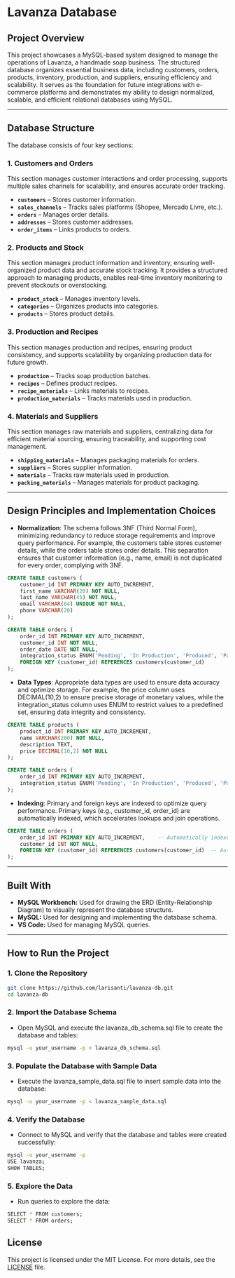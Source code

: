 # Lavanza Database

## Project Overview

This project showcases a MySQL-based system designed to manage the operations of Lavanza, a handmade soap business. The structured database organizes essential business data, including customers, orders, products, inventory, production, and suppliers, ensuring efficiency and scalability. It serves as the foundation for future integrations with e-commerce platforms and demonstrates my ability to design normalized, scalable, and efficient relational databases using MySQL.

---

## Database Structure

The database consists of four key sections:

### 1. Customers and Orders
This section manages customer interactions and order processing, supports multiple sales channels for scalability, and ensures accurate order tracking.
- **`customers`** – Stores customer information.
- **`sales_channels`** – Tracks sales platforms (Shopee, Mercado Livre, etc.).
- **`orders`** – Manages order details.
- **`addresses`** – Stores customer addresses.
- **`order_items`** – Links products to orders.

### 2. Products and Stock
This section manages product information and inventory, ensuring well-organized product data and accurate stock tracking. It provides a structured approach to managing products, enables real-time inventory monitoring to prevent stockouts or overstocking.
- **`product_stock`** – Manages inventory levels.
- **`categories`** – Organizes products into categories.
- **`products`** – Stores product details.

### 3. Production and Recipes
This section manages production and recipes, ensuring product consistency, and supports scalability by organizing production data for future growth.
- **`production`** – Tracks soap production batches.
- **`recipes`** – Defines product recipes.
- **`recipe_materials`** – Links materials to recipes.
- **`production_materials`** – Tracks materials used in production.

### 4. Materials and Suppliers
This section manages raw materials and suppliers, centralizing data for efficient material sourcing, ensuring traceability, and supporting cost management.
- **`shipping_materials`** – Manages packaging materials for orders.
- **`suppliers`** – Stores supplier information.
- **`materials`** – Tracks raw materials used in production.
- **`packing_materials`** – Manages materials for product packaging.

---

## Design Principles and Implementation Choices

- **Normalization**: The schema follows 3NF (Third Normal Form), minimizing redundancy to reduce storage requirements and improve query performance. For example, the customers table stores customer details, while the orders table stores order details. This separation ensures that customer information (e.g., name, email) is not duplicated for every order, complying with 3NF.

```sql
CREATE TABLE customers (
    customer_id INT PRIMARY KEY AUTO_INCREMENT,
    first_name VARCHAR(20) NOT NULL,
    last_name VARCHAR(45) NOT NULL,
    email VARCHAR(64) UNIQUE NOT NULL,
    phone VARCHAR(20)
);

CREATE TABLE orders (
    order_id INT PRIMARY KEY AUTO_INCREMENT,
    customer_id INT NOT NULL,
    order_date DATE NOT NULL,
    integration_status ENUM('Pending', 'In Production', 'Produced', 'Packed', 'Shipped', 'Delivered', 'Cancelled') DEFAULT 'Pending',
    FOREIGN KEY (customer_id) REFERENCES customers(customer_id)
);
```

- **Data Types**: Appropriate data types are used to ensure data accuracy and optimize storage. For example, the price column uses DECIMAL(10,2) to ensure precise storage of monetary values, while the integration_status column uses ENUM to restrict values to a predefined set, ensuring data integrity and consistency.

```sql
CREATE TABLE products (
    product_id INT PRIMARY KEY AUTO_INCREMENT,
    name VARCHAR(200) NOT NULL,
    description TEXT,
    price DECIMAL(10,2) NOT NULL
);

CREATE TABLE orders (
    order_id INT PRIMARY KEY AUTO_INCREMENT,
    integration_status ENUM('Pending', 'In Production', 'Produced', 'Packed', 'Shipped', 'Delivered', 'Cancelled') DEFAULT 'Pending'
);
```

- **Indexing**: Primary and foreign keys are indexed to optimize query performance. Primary keys (e.g., customer_id, order_id) are automatically indexed, which accelerates lookups and join operations.

```sql
CREATE TABLE orders (
    order_id INT PRIMARY KEY AUTO_INCREMENT,    -- Automatically indexed
    customer_id INT NOT NULL,
    FOREIGN KEY (customer_id) REFERENCES customers(customer_id)  -- Automatically indexed
);
```

---

## Built With

- **MySQL Workbench:** Used for drawing the ERD (Entity-Relationship Diagram) to visually represent the database structure.
- **MySQL:** Used for designing and implementing the database schema.
- **VS Code:** Used for managing MySQL queries.

---

## How to Run the Project

### 1. Clone the Repository
```bash
git clone https://github.com/larisanti/lavanza-db.git
cd lavanza-db
```

### 2. Import the Database Schema
- Open MySQL and execute the lavanza_db_schema.sql file to create the database and tables:
```bash
mysql -u your_username -p < lavanza_db_schema.sql
``` 

### 3. Populate the Database with Sample Data
- Execute the lavanza_sample_data.sql file to insert sample data into the database:
```bash
mysql -u your_username -p < lavanza_sample_data.sql
```
### 4. Verify the Database
- Connect to MySQL and verify that the database and tables were created successfully:
```bash
mysql -u your_username -p
USE lavanza;
SHOW TABLES;
```

### 5. Explore the Data
- Run queries to explore the data:
```bash
SELECT * FROM customers;
SELECT * FROM orders;
```


## License
This project is licensed under the MIT License. For more details, see the [LICENSE](LICENSE) file.

